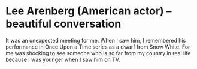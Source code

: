# Lee Arenberg (American actor) – beautiful conversation
It was an unexpected meeting for me. When I saw him, I remembered his performance in Once Upon a Time series as a dwarf from Snow White. For me was shocking to see someone who is so far from my country in real life because I was younger when I saw him on TV. 
